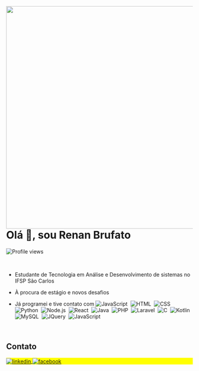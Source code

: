 <img align="right" height="600em" src="https://raw.githubusercontent.com/gist/ReBrufato/5e1f78814dac4c0941d6759573414c8b/raw/60f286b7f7e774d10d7820311c25d894a3b34c7f/githubCard.svg">

<h1 align="left">Olá 👋, sou Renan Brufato</h1>
<p align="left"> <img src="https://komarev.com/ghpvc/?username=ReBrufato&color=green" alt="Profile views" /> </p>

<br>

 - Estudante de Tecnologia em Análise e Desenvolvimento de sistemas no IFSP São Carlos
 
 - À procura de estágio e novos desafios

 - Já programei e tive contato com ![JavaScript](https://img.shields.io/badge/-JavaScript-black?style=flat&logo=javascript)&nbsp;
   ![HTML](https://img.shields.io/badge/-HTML-black?style=flat&logo=HTML5)&nbsp;
   ![CSS](https://img.shields.io/badge/-CSS-black?style=flat&logo=CSS3&logoColor=1572B6)&nbsp; 
   ![Python](https://img.shields.io/badge/-Python-black?style=flat&logo=python)&nbsp;
   ![Node.js](https://img.shields.io/badge/-Node.js-black?style=flat&logo=node.js)&nbsp;
   ![React](https://img.shields.io/badge/-React-black?style=flat&logo=react)&nbsp;
   ![Java](https://img.shields.io/badge/-Java-black?style=flat&logo=java)&nbsp;
   ![PHP](https://img.shields.io/badge/-Php-black?style=flat&logo=php)&nbsp;
   ![Laravel](https://img.shields.io/badge/-Laravel-black?style=flat&logo=laravel)&nbsp;
   ![C](https://img.shields.io/badge/-C-black?style=flat&logo=c)&nbsp;
   ![Kotlin](https://img.shields.io/badge/-Kotlin-black?style=flat&logo=kotlin)&nbsp;
   ![MySQL](https://img.shields.io/badge/-MySQL-black?style=flat&logo=mysql)&nbsp;
   ![JQuery](https://img.shields.io/badge/-JQuery-black?style=flat&logo=jquery)&nbsp;
   ![JavaScript](https://img.shields.io/badge/-JavaScript-black?style=flat&logo=javascript)&nbsp;
   
<br>

## Contato
<p align="left" style="background:yellow">
<a href="https://linkedin.com/in/renan-brufato-19594a229" target="_blank">
  <img align="center" src="https://img.shields.io/badge/-renanbrufato-05122A?style=flat&logo=linkedin" alt="linkedin"/>
</a>
<a href="https://www.facebook.com/renan.brufato" target="_blank">
 <img align="center" src="https://img.shields.io/badge/-renanbrufato-05122A?style=flat&logo=facebook" alt="facebook"/>
</a>

</p>





<!--
**ReBrufato/ReBrufato** is a ✨ _special_ ✨ repository because its `README.md` (this file) appears on your GitHub profile.

Here are some ideas to get you started:

- 🔭 I’m currently working on ...
- 🌱 I’m currently learning ...
- 👯 I’m looking to collaborate on ...
- 🤔 I’m looking for help with ...
- 💬 Ask me about ...
- 📫 How to reach me: ...
- 😄 Pronouns: ...
- ⚡ Fun fact: ...
-->
